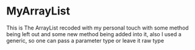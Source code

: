 # MyArrayList
This is The ArrayList recoded with my personal touch with some method being left out and some new method being added into it, also I used a generic, so one can pass a parameter type or leave it raw type
